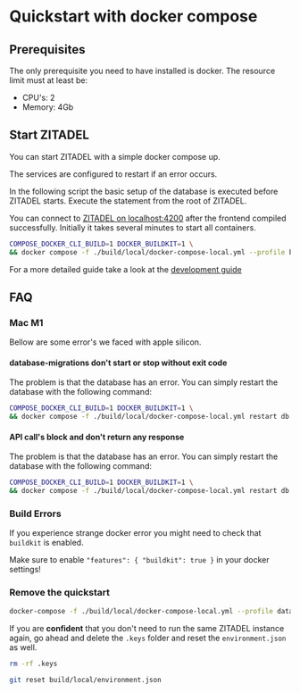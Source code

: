 # Quickstart with docker compose

## Prerequisites

The only prerequisite you need to have installed is docker. The resource limit must at least be:

* CPU's: 2
* Memory: 4Gb

## Start ZITADEL

You can start ZITADEL with a simple docker compose up.

The services are configured to restart if an error occurs.

In the following script the basic setup of the database is executed before ZITADEL starts. Execute the statement from the root of ZITADEL.

You can connect to [ZITADEL on localhost:4200](http://localhost:4200) after the frontend compiled  successfully. Initially it takes several minutes to start all containers.

```bash
COMPOSE_DOCKER_CLI_BUILD=1 DOCKER_BUILDKIT=1 \
&& docker compose -f ./build/local/docker-compose-local.yml --profile backend --profile frontend up
```

For a more detailed guide take a look at the [development guide](./development.md)

## FAQ

### Mac M1

Bellow are some error's we faced with apple silicon.

#### database-migrations don't start or stop without exit code

The problem is that the database has an error. You can simply restart the database with the following command:

```bash
COMPOSE_DOCKER_CLI_BUILD=1 DOCKER_BUILDKIT=1 \
&& docker compose -f ./build/local/docker-compose-local.yml restart db
```

#### API call's block and don't return any response

The problem is that the database has an error. You can simply restart the database with the following command:

```bash
COMPOSE_DOCKER_CLI_BUILD=1 DOCKER_BUILDKIT=1 \
&& docker compose -f ./build/local/docker-compose-local.yml restart db
```

### Build Errors

If you experience strange docker error you might need to check that `buildkit` is enabled.

Make sure to enable `"features": { "buildkit": true }` in your docker settings!

### Remove the quickstart

```Bash
docker-compose -f ./build/local/docker-compose-local.yml --profile database --profile init-backend --profile init-frontend --profile backend --profile frontend rm
```

If you are **confident** that you don't need to run the same ZITADEL instance again, go ahead and delete the `.keys` folder and reset the `environment.json` as well.

```Bash
rm -rf .keys
```

```Bash
git reset build/local/environment.json
```
